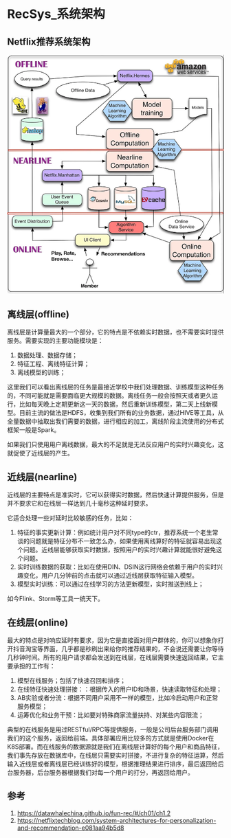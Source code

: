 # RecSys_系统架构


## Netflix推荐系统架构

![alt text](./系统架构/1.png)


## 离线层(offline)

离线层是计算量最大的一个部分，它的特点是不依赖实时数据，也不需要实时提供服务。需要实现的主要功能模块是：

1. 数据处理、数据存储；
2. 特征工程、离线特征计算；
3. 离线模型的训练；

这里我们可以看出离线层的任务是最接近学校中我们处理数据、训练模型这种任务的，不同可能就是需要面临更大规模的数据。离线任务一般会按照天或者更久运行，比如每天晚上定期更新这一天的数据，然后重新训练模型，第二天上线新模型。目前主流的做法是HDFS，收集到我们所有的业务数据，通过HIVE等工具，从全量数据中抽取出我们需要的数据，进行相应的加工，离线阶段主流使用的分布式框架一般是Spark。

如果我们只使用用户离线数据，最大的不足就是无法反应用户的实时兴趣变化，这就促使了近线层的产生。


## 近线层(nearline)

近线层的主要特点是准实时，它可以获得实时数据，然后快速计算提供服务，但是并不要求它和在线层一样达到几十毫秒这种延时要求。

它适合处理一些对延时比较敏感的任务，比如：
1. 特征的事实更新计算：例如统计用户对不同type的ctr，推荐系统一个老生常谈的问题就是特征分布不一致怎么办，如果使用离线算好的特征就容易出现这个问题。近线层能够获取实时数据，按照用户的实时兴趣计算就能很好避免这个问题。
2. 实时训练数据的获取：比如在使用DIN、DSIN这行网络会依赖于用户的实时兴趣变化，用户几分钟前的点击就可以通过近线层获取特征输入模型。
3. 模型实时训练：可以通过在线学习的方法更新模型，实时推送到线上；

如今Flink、Storm等工具一统天下。

## 在线层(online)

最大的特点是对响应延时有要求，因为它是直接面对用户群体的，你可以想象你打开抖音淘宝等界面，几乎都是秒刷出来给你的推荐结果的，不会说还需要让你等待几秒钟时间。所有的用户请求都会发送到在线层，在线层需要快速返回结果，它主要承担的工作有：

1. 模型在线服务；包括了快速召回和排序；
2. 在线特征快速处理拼接：：根据传入的用户ID和场景，快速读取特征和处理；
3. AB实验或者分流：根据不同用户采用不一样的模型，比如冷启动用户和正常服务模型；
4. 运筹优化和业务干预：比如要对特殊商家流量扶持、对某些内容限流；


典型的在线服务是用过RESTful/RPC等提供服务，一般是公司后台服务部门调用我们的这个服务，返回给前端。具体部署应用比较多的方式就是使用Docker在K8S部署。而在线服务的数据源就是我们在离线层计算好的每个用户和商品特征，我们事先存放在数据库中，在线层只需要实时拼接，不进行复杂的特征运算，然后输入近线层或者离线层已经训练好的模型，根据推理结果进行排序，最后返回给后台服务器，后台服务器根据我们对每一个用户的打分，再返回给用户。


## 参考
1. https://datawhalechina.github.io/fun-rec/#/ch01/ch1.2
2. https://netflixtechblog.com/system-architectures-for-personalization-and-recommendation-e081aa94b5d8


















